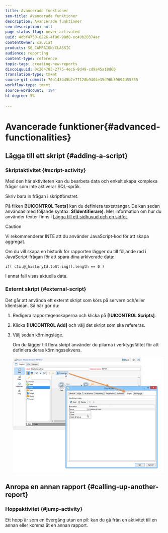 ```yaml
---
title: Avancerade funktioner
seo-title: Avancerade funktioner
description: Avancerade funktioner
seo-description: null
page-status-flag: never-activated
uuid: 4dbf4750-0226-4f96-98d8-ec49b20374ac
contentOwner: sauviat
products: SG_CAMPAIGN/CLASSIC
audience: reporting
content-type: reference
topic-tags: creating-new-reports
discoiquuid: 0c264783-2775-4ec6-8d49-cd9a45a18d60
translation-type: tm+mt
source-git-commit: 70b143445b2e77128b9404e35d96b39694d55335
workflow-type: tm+mt
source-wordcount: '194'
ht-degree: 5%

---
```



# Avancerade funktioner{#advanced-functionalities}

## Lägga till ett skript {#adding-a-script}

### Skriptaktivitet {#script-activity}

Med den här aktiviteten kan du bearbeta data och enkelt skapa komplexa frågor som inte aktiverar SQL-språk.

Skriv bara in frågan i skriptfönstret.

På fliken **[!UICONTROL Texts]** kan du definiera textsträngar. De kan sedan användas med följande syntax: **$(Identifierare)**. Mer information om hur du använder texter finns i [Lägga till ett sidhuvud och en sidfot](../../reporting/using/element-layout.md#adding-a-header-and-a-footer).

>[!CAUTION]
>
>Vi rekommenderar INTE att du använder JavaScript-kod för att skapa aggregat.

Om du vill skapa en historik för rapporten lägger du till följande rad i JavaScript-frågan för att spara dina arkiverade data:

```
if( ctx.@_historyId.toString().length == 0 )
```

I annat fall visas aktuella data.

### Externt skript {#external-script}

Det går att använda ett externt skript som körs på servern och/eller klientsidan. Så här gör du:

1. Redigera rapportegenskaperna och klicka på **[!UICONTROL Scripts]**.
1. Klicka **[!UICONTROL Add]** och välj det skript som ska refereras.
1. Välj sedan körningsläge.

   Om du lägger till flera skript använder du pilarna i verktygsfältet för att definiera deras körningssekvens.

   ![](assets/reporting_custom_js.png)

## Anropa en annan rapport {#calling-up-another-report}

### Hoppaktivitet {#jump-activity}

Ett hopp är som en övergång utan en pil: kan du gå från en aktivitet till en annan eller komma åt en annan rapport.

